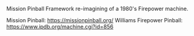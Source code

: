 Mission Pinball Framework re-imagining of a 1980's Firepower machine.

Mission Pinball: https://missionpinball.org/
Williams Firepower Pinball: https://www.ipdb.org/machine.cgi?id=856